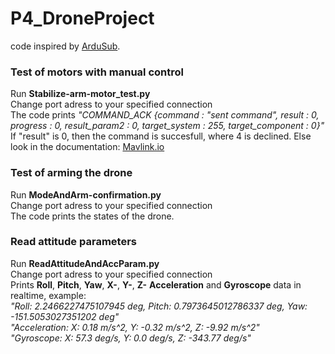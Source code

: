 # P4_DroneProject

code inspired by [ArduSub](https://www.ardusub.com/developers/pymavlink.html).<br>

### Test of motors with manual control
Run **Stabilize-arm-motor_test.py**<br>
Change port adress to your specified connection<br>
The code prints *"COMMAND_ACK {command : "sent command", result : 0, progress : 0, result_param2 : 0, target_system : 255, target_component : 0}"*<br>
If "result" is 0, then the command is succesfull, where 4 is declined. Else look in the documentation: [Mavlink.io](https://mavlink.io/en/services/command.html)<br>

### Test of arming the drone
Run **ModeAndArm-confirmation.py**<br>
Change port adress to your specified connection<br>
The code prints the states of the drone.<br>

### Read attitude parameters
Run **ReadAttitudeAndAccParam.py**<br>
Change port adress to your specified connection<br>
Prints **Roll**, **Pitch**, **Yaw**, **X-**, **Y-**, **Z-** **Acceleration** and **Gyroscope** data in realtime, example:<br>
*"Roll: 2.2466227475107945 deg, Pitch: 0.7973645012786337 deg, Yaw: -151.5053027351202 deg"* <br>
*"Acceleration: X: 0.18 m/s^2, Y: -0.32 m/s^2, Z: -9.92 m/s^2"* <br>
*"Gyroscope: X: 57.3 deg/s, Y: 0.0 deg/s, Z: -343.77 deg/s"* <br>
